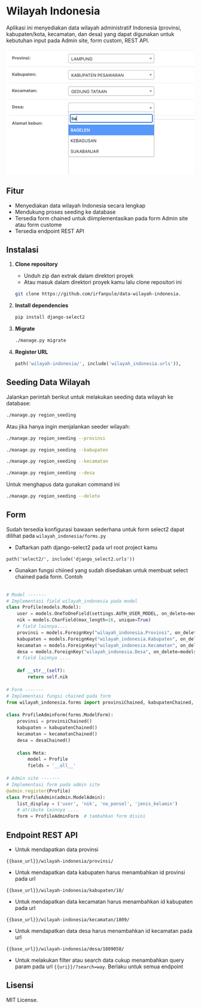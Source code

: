 # Wilayah Indonesia

Aplikasi ini menyediakan data wilayah administratif Indonesia (provinsi, kabupaten/kota, kecamatan, dan desa) yang dapat digunakan untuk kebutuhan input pada Admin site, form custom, REST API.

![admin-site](https://raw.githubusercontent.com/irfanpule/wilayah_indonesia/refs/heads/master/screenshoots/select-chained-admin-site.png)

## Fitur

- Menyediakan data wilayah Indonesia secara lengkap
- Mendukung proses seeding ke database
- Tersedia form chained untuk diimplementasikan pada form Admin site atau form custome
- Tersedia endpoint REST API

## Instalasi

1. **Clone repository**
    - Unduh zip dan extrak dalam direktori proyek
    - Atau masuk dalam direktori proyek kamu lalu clone repositori ini
    ```bash
    git clone https://github.com/irfanpule/data-wilayah-indonesia.
    ```

2. **Install dependencies**
    ```bash
    pip install django-select2
    ```

3. **Migrate**
    ```bash
    ./manage.py migrate
    ```

4. **Register URL**
    ```python
    path('wilayah-indonesia/', include('wilayah_indonesia.urls')),
    ```

## Seeding Data Wilayah

Jalankan perintah berikut untuk melakukan seeding data wilayah ke database:

```bash
./manage.py region_seeding
```
Atau jika hanya ingin menjalankan seeder wilayah:
```bash
./manage.py region_seeding --provinsi
```
```bash
./manage.py region_seeding --kabupaten
```
```bash
./manage.py region_seeding --kecamatan
```
```bash
./manage.py region_seeding --desa
```

Untuk menghapus data gunakan command ini

```bash
./manage.py region_seeding --delete
```

## Form
Sudah tersedia konfigurasi bawaan sederhana untuk form select2 dapat dilihat pada `wilayah_indonesia/forms.py`
- Daftarkan path django-select2 pada url root project kamu
```
path('select2/', include('django_select2.urls'))
```
- Gunakan fungsi chiined yang sudah disediakan untuk membuat select chained pada form. Contoh
```python

# Model -------
# Implementasi field wilayah_indonesia pada model
class Profile(models.Model):
    user = models.OneToOneField(settings.AUTH_USER_MODEL, on_delete=models.CASCADE)
    nik = models.CharField(max_length=16, unique=True)
    # field lainnya....
    provinsi = models.ForeignKey("wilayah_indonesia.Provinsi", on_delete=models.SET_NULL, null=True, blank=True)
    kabupaten = models.ForeignKey("wilayah_indonesia.Kabupaten", on_delete=models.SET_NULL, null=True, blank=True)
    kecamatan = models.ForeignKey("wilayah_indonesia.Kecamatan", on_delete=models.SET_NULL, null=True, blank=True)
    desa = models.ForeignKey("wilayah_indonesia.Desa", on_delete=models.SET_NULL, null=True, blank=True)
    # field lainnya ....

    def __str__(self):
        return self.nik
    
# Form -------
# Implementasi fungsi chained pada form
from wilayah_indonesia.forms import provinsiChained, kabupatenChained, kecamatanChained, desaChained

class ProfileAdminForm(forms.ModelForm):
    provinsi = provinsiChained()    
    kabupaten = kabupatenChained()
    kecamatan = kecamatanChained()
    desa = desaChained()
    
    class Meta:
        model = Profile
        fields = '__all__'

# Admin site -------
# Implementasi form pada admin site
@admin.register(Profile)
class ProfileAdmin(admin.ModelAdmin):
    list_display = ('user', 'nik', 'no_ponsel', 'jenis_kelamin')
    # atribute lainnya ....
    form = ProfileAdminForm  # tambahkan form disini
```
## Endpoint REST API
- Untuk mendapatkan data provinsi 
```
{{base_url}}/wilayah-indonesia/provinsi/
```
- Untuk mendapatkan data kabupaten harus menambahkan id provinsi pada url
```
{{base_url}}/wilayah-indonesia/kabupaten/18/
```
- Untuk mendapatkan data kecamatan harus menambahkan id kabupaten pada url
```
{{base_url}}/wilayah-indonesia/kecamatan/1809/
```
- Untuk mendapatkan data desa harus menambahkan id kecamatan pada url
```
{{base_url}}/wilayah-indonesia/desa/1809050/
```
- Untuk melakukan filter atau search data cukup menambahkan query param pada url `{{uri}}/?search=way`. Berlaku untuk semua endpoint


## Lisensi

MIT License.